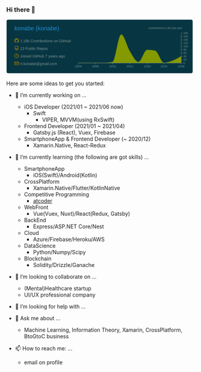 ### Hi there 👋

[![](https://raw.githubusercontent.com/konabe/konabe/main/profile-summary-card-output/solarized_dark/0-profile-details.svg)](https://github.com/vn7n24fzkq/github-profile-summary-cards)

Here are some ideas to get you started:

- 🔭 I’m currently working on ...
  - iOS Developer (2021/01 ~ 2021/06 now)
    - Swift
      - VIPER, MVVM(using RxSwift)
  - Frontend Developer (2021/01 ~ 2021/04)
    - Gatsby.js (React), Vuex, Firebase
  - SmartphoneApp & Frontend Developer (~ 2020/12)
    - Xamarin.Native, React-Redux
    
- 🌱 I’m currently learning (the following are got skills) ...
  - SmartphoneApp
    - iOS(Swift)/Android(Kotlin)
  - CrossPlatform
    - Xamarin.Native/Flutter/KotlinNative
  - Competitive Programming
    - [atcoder](https://atcoder.jp/users/konabe)
  - WebFront
    - Vue(Vuex, Nuxt)/React(Redux, Gatsby)
  - BackEnd
    - Express/ASP.NET Core/Nest
  - Cloud
    - Azure/Firebase/Heroku/AWS
  - DataScience
    - Python/Numpy/Scipy
  - Blockchain
    - Solidity/Drizzle/Ganache
- 👯 I’m looking to collaborate on ...
  - (Mental)Healthcare startup
  - UI/UX professional company
- 🤔 I’m looking for help with ...
- 💬 Ask me about ...
  - Machine Learning, Information Theory, Xamarin, CrossPlatform, BtoGtoC business
- 📫 How to reach me: ...
  - email on profile
